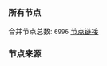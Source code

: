 ### 所有节点
合并节点总数: `6996`
[节点链接](https://github.com/rzhy1/33/raw/master/sub/sub_merge_base64.txt)

### 节点来源
